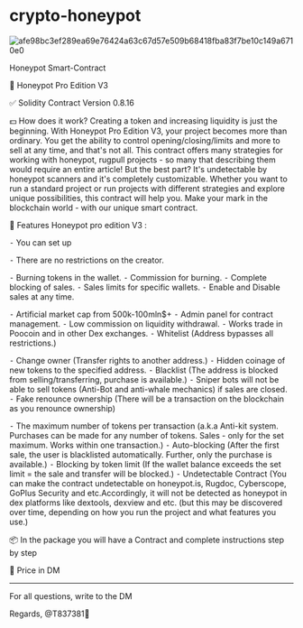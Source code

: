 # crypto-honeypot

![afe98bc3ef289ea69e76424a63c67d57e509b68418fba83f7be10c149a6710e0](https://github.com/honeyman11/crypto-honeypot/assets/166214160/9d402bd7-cd03-492b-ba96-b88e994ab2f9)

Honeypot Smart-Contract

📝 Honeypot Pro Edition V3

✅ Solidity Contract Version 0.8.16

💵 How does it work? 
Creating a token and increasing liquidity is just the beginning. With Honeypot Pro Edition V3, your project becomes more than ordinary. You get the ability to control opening/closing/limits and more to sell at any time, and that's not all. This contract offers many strategies for working with honeypot, rugpull projects - so many that describing them would require an entire article!
But the best part? It's undetectable by honeypot scanners and it's completely customizable. Whether you want to run a standard project or run projects with different strategies and explore unique possibilities, this contract will help you.
Make your mark in the blockchain world - with our unique smart contract.

💎 Features Honeypot pro edition V3 :

⁃ You can set up 

⁃  There are no restrictions on the creator.

⁃  Burning tokens in the wallet.
⁃  Commission for burning.
⁃  Complete blocking of sales.
⁃  Sales limits for specific wallets.
⁃  Enable and Disable sales at any time.

⁃  Artificial market cap from 500k-100mln$+ 
⁃  Admin panel for contract management.
⁃  Low commission on liquidity withdrawal.
⁃  Works trade in Poocoin and in other Dex exchanges.
⁃  Whitelist (Address bypasses all restrictions.)

⁃  Change owner (Transfer rights to another address.)
⁃  Hidden coinage of new tokens to the specified address.
⁃  Blacklist (The address is blocked from selling/transferring, purchase is available.)
⁃  Sniper bots will not be able to sell tokens (Anti-Bot and anti-whale mechanics) if sales are closed.
⁃  Fake renounce ownership (There will be a transaction on the blockchain as you renounce ownership)

 ⁃  The maximum number of tokens per transaction (a.k.a Anti-kit system. Purchases can be made for any number of tokens. Sales - only for the set maximum. Works within one transaction.)
 ⁃  Auto-blocking (After the first sale, the user is blacklisted automatically. Further, only the purchase is available.)
⁃  Blocking by token limit (If the wallet balance exceeds the set limit = the sale and transfer will be blocked.)
⁃  Undetectable Contract (You can make the contract undetectable on honeypot.is, Rugdoc, Cyberscope, GoPlus Security and etc.Accordingly, it will not be detected as honeypot in dex platforms like dextools, dexview and etc. (but this may be discovered over time, depending on how you run the project and what features you use.)


📦 In the package you will have a Contract and complete instructions step by step

💸 Price in DM 

 ________ ________ 

 For all questions, write to the DM 

 Regards, @T837381🖤
